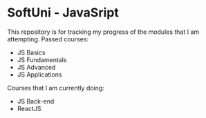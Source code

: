 # SoftUni - JavaSript

This repository is for tracking my progress of the modules that I am attempting. Passed courses:
 - JS Basics
 - JS Fundamentals
 - JS Advanced
 - JS Applications

Courses that I am currently doing:
- JS Back-end
- ReactJS
